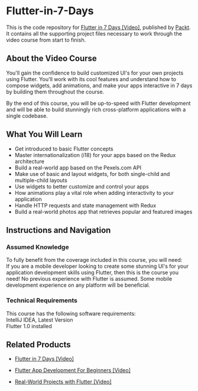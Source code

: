 


# Flutter-in-7-Days
This is the code repository for [Flutter in 7 Days [Video]](https://www.packtpub.com/application-development/flutter-7-days-video), published by [Packt](https://www.packtpub.com/?utm_source=github). It contains all the supporting project files necessary to work through the video course from start to finish.
## About the Video Course
You'll gain the confidence to build customized UI's for your own projects using Flutter. You'll work with its cool features and understand how to compose widgets, add animations, and make your apps interactive in 7 days by building them throughout the course.

By the end of this course, you will be up-to-speed with Flutter development and will be able to build stunningly rich cross-platform applications with a single codebase.

<H2>What You Will Learn</H2>
<DIV class=book-info-will-learn-text>
<UL>
<LI> Get introduced to basic Flutter concepts
<LI> Master internationalization (i18) for your apps based on the Redux architecture
<LI> Build a real-world app based on the Pexels.com API
<LI> Make use of basic and layout widgets, for both single-child and multiple-child layouts
<LI> Use widgets to better customize and control your apps
<LI> How animations play a vital role when adding interactivity to your application
<LI> Handle HTTP requests and state management with Redux
<LI> Build a real-world photos app that retrieves popular and featured images </UL></DIV>

## Instructions and Navigation
### Assumed Knowledge
To fully benefit from the coverage included in this course, you will need:<br/>
If you are a mobile developer looking to create some stunning UI's for your application development skills using Flutter, then this is the course you need! No previous experience with Flutter is assumed. Some mobile development experience on any platform will be beneficial.
### Technical Requirements
This course has the following software requirements:<br/>
IntelliJ IDEA, Latest Version <br/>
Flutter 1.0 installed




## Related Products
* [Flutter in 7 Days [Video]](https://www.packtpub.com/application-development/flutter-7-days-video)

* [Flutter App Development For Beginners [Video]](https://www.packtpub.com/application-development/flutter-app-development-beginners-video)

* [Real-World Projects with Flutter [Video]](https://www.packtpub.com/application-development/real-world-projects-flutter-video)
